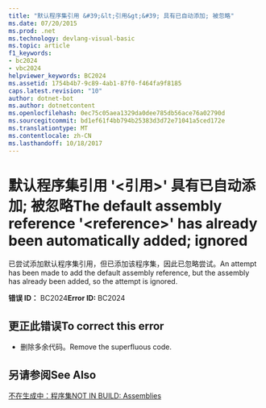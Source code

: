 ```yaml
---
title: "默认程序集引用 &#39;&lt;引用&gt;&#39; 具有已自动添加; 被忽略"
ms.date: 07/20/2015
ms.prod: .net
ms.technology: devlang-visual-basic
ms.topic: article
f1_keywords:
- bc2024
- vbc2024
helpviewer_keywords: BC2024
ms.assetid: 1754b4b7-9c89-4ab1-87f0-f464fa9f8185
caps.latest.revision: "10"
author: dotnet-bot
ms.author: dotnetcontent
ms.openlocfilehash: 0ec75c05aea1329da0dee785db56ace76a02790d
ms.sourcegitcommit: bd1ef61f4bb794b25383d3d72e71041a5ced172e
ms.translationtype: MT
ms.contentlocale: zh-CN
ms.lasthandoff: 10/18/2017
---
```

# <a name="the-default-assembly-reference-39ltreferencegt39-has-already-been-automatically-added-ignored"></a><span data-ttu-id="316a2-102">默认程序集引用 &#39;&lt;引用&gt;&#39; 具有已自动添加; 被忽略</span><span class="sxs-lookup"><span data-stu-id="316a2-102">The default assembly reference &#39;&lt;reference&gt;&#39; has already been automatically added; ignored</span></span>
<span data-ttu-id="316a2-103">已尝试添加默认程序集引用，但已添加该程序集，因此已忽略尝试。</span><span class="sxs-lookup"><span data-stu-id="316a2-103">An attempt has been made to add the default assembly reference, but the assembly has already been added, so the attempt is ignored.</span></span>  
  
 <span data-ttu-id="316a2-104">**错误 ID：** BC2024</span><span class="sxs-lookup"><span data-stu-id="316a2-104">**Error ID:** BC2024</span></span>  
  
## <a name="to-correct-this-error"></a><span data-ttu-id="316a2-105">更正此错误</span><span class="sxs-lookup"><span data-stu-id="316a2-105">To correct this error</span></span>  
  
-   <span data-ttu-id="316a2-106">删除多余代码。</span><span class="sxs-lookup"><span data-stu-id="316a2-106">Remove the superfluous code.</span></span>  
  
## <a name="see-also"></a><span data-ttu-id="316a2-107">另请参阅</span><span class="sxs-lookup"><span data-stu-id="316a2-107">See Also</span></span>  
 [<span data-ttu-id="316a2-108">不在生成中：程序集</span><span class="sxs-lookup"><span data-stu-id="316a2-108">NOT IN BUILD: Assemblies</span></span>](http://msdn.microsoft.com/en-us/6c5c7b30-fa78-4f40-b908-120d0743b0e6)
